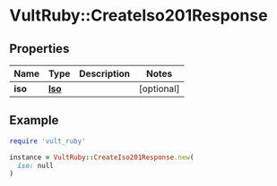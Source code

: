 # VultRuby::CreateIso201Response

## Properties

| Name | Type | Description | Notes |
| ---- | ---- | ----------- | ----- |
| **iso** | [**Iso**](Iso.md) |  | [optional] |

## Example

```ruby
require 'vult_ruby'

instance = VultRuby::CreateIso201Response.new(
  iso: null
)
```

